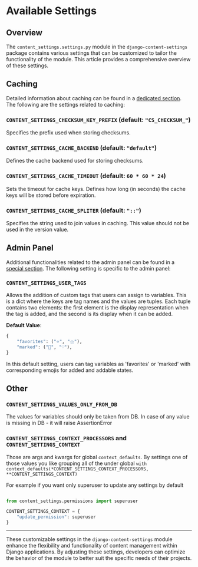 # Available Settings

## Overview

The `content_settings.settings.py` module in the `django-content-settings` package contains various settings that can be customized to tailor the functionality of the module. This article provides a comprehensive overview of these settings.

## Caching

Detailed information about caching can be found in a [dedicated section](caching.md). The following are the settings related to caching:

### `CONTENT_SETTINGS_CHECKSUM_KEY_PREFIX` (default: `"CS_CHECKSUM_"`)

Specifies the prefix used when storing checksums.

### `CONTENT_SETTINGS_CACHE_BACKEND` (default: `"default"`)

Defines the cache backend used for storing checksums.

### `CONTENT_SETTINGS_CACHE_TIMEOUT` (default: `60 * 60 * 24`)

Sets the timeout for cache keys. Defines how long (in seconds) the cache keys will be stored before expiration.

### `CONTENT_SETTINGS_CACHE_SPLITER` (default: `"::"`)

Specifies the string used to join values in caching. This value should not be used in the version value.

## Admin Panel

Additional functionalities related to the admin panel can be found in a [special section](admin.md). The following setting is specific to the admin panel:

### `CONTENT_SETTINGS_USER_TAGS`

Allows the addition of custom tags that users can assign to variables. This is a dict where the keys are tag names and the values are tuples. Each tuple contains two elements: the first element is the display representation when the tag is added, and the second is its display when it can be added.

**Default Value**:

```python
{
    "favorites": ("⭐", "⚝"),
    "marked": ("💚", "♡"),
}
```

  In this default setting, users can tag variables as 'favorites' or 'marked' with corresponding emojis for added and addable states.

## Other

### `CONTENT_SETTINGS_VALUES_ONLY_FROM_DB`

The values for variables should only be taken from DB. In case of any value is missing in DB - it will raise AssertionError

### `CONTENT_SETTINGS_CONTEXT_PROCESSORS` and `CONTENT_SETTINGS_CONTEXT`

Those are args and kwargs for global `context_defaults`. By settings one of those values you like grouping all of the under global `with context_defaults(*CONTENT_SETTINGS_CONTEXT_PROCESSORS, **CONTENT_SETTINGS_CONTEXT)`

For example if you want only superuser to update any settings by default

```python

from content_settings.permissions import superuser

CONTENT_SETTINGS_CONTEXT = {
    "update_permission": superuser
}
```

---

These customizable settings in the `django-content-settings` module enhance the flexibility and functionality of content management within Django applications. By adjusting these settings, developers can optimize the behavior of the module to better suit the specific needs of their projects.

